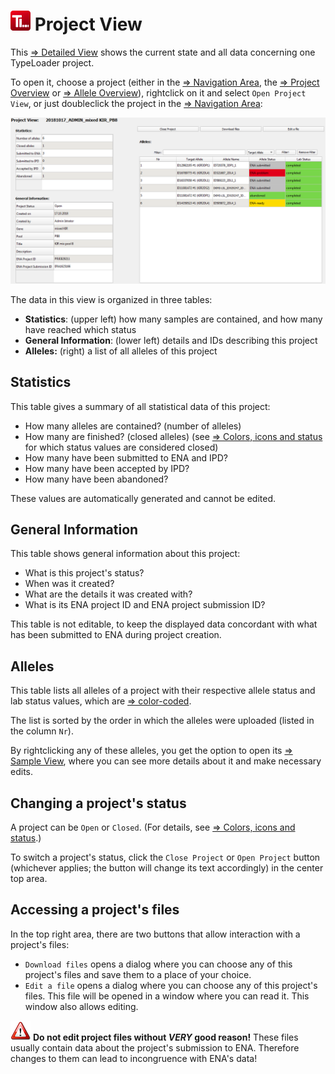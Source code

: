 # ![Icon](images/TypeLoader_32.png) Project View 
This [=> Detailed View](detailed_views.md) shows the current state and all data concerning one TypeLoader project.

To open it, choose a project (either in the [=> Navigation Area](navigation.md), the [=> Project Overview](overview_project.md) or [=> Allele Overview](overview_alleles.md)), rightclick on it and select ``Open Project View``, or just doubleclick the project in the [=> Navigation Area](navigation.md):

![ProjectView](images/view_project.png)

The data in this view is organized in three tables:

  * **Statistics**: (upper left) how many samples are contained, and how many have reached which status
  * **General Information**: (lower left) details and IDs describing this project
  * **Alleles:** (right) a list of all alleles of this project

##  Statistics 
This table gives a summary of all statistical data of this project:

  * How many alleles are contained? (number of alleles)
  * How many are finished? (closed alleles) (see [=> Colors, icons and status](colors_icons.md) for which status values are considered closed)
  * How many have been submitted to ENA and IPD?
  * How many have been accepted by IPD?
  * How many have been abandoned?

These values are automatically generated and cannot be edited.

##  General Information 
This table shows general information about this project:

  * What is this project's status? 
  * When was it created?
  * What are the details it was created with?
  * What is its ENA project ID and ENA project submission ID?

This table is not editable, to keep the displayed data concordant with what has been submitted to ENA during project creation.

##  Alleles 
This table lists all alleles of a project with their respective allele status and lab status values, which are [=> color-coded](colors_icons.md).

The list is sorted by the order in which the alleles were uploaded (listed in the column ``Nr``).

By rightclicking any of these alleles, you get the option to open its [=> Sample View](view_sample.md), where you can see more details about it and make necessary edits.

##  Changing a project's status  
A project can be ``Open`` or ``Closed``. (For details, see [=> Colors, icons and status](colors_icons.md).)

To switch a project's status, click the ``Close Project`` or ``Open Project`` button (whichever applies; the button will change its text accordingly) in the center top area. 

## Accessing a project's files
In the top right area, there are two buttons that allow interaction with a project's files:

 * ``Download files`` opens a dialog where you can choose any of this project's files and save them to a place of your choice.
 * ``Edit a file`` opens a dialog where you can choose any of this project's files. This file will be opened in a window where you can read it. This window also allows editing. 
 
 ![Pic](images/icon_important.png) **Do not edit project files without *VERY* good reason!** These files usually contain data about the project's submission to ENA. Therefore changes to them can lead to incongruence with ENA's data! 
